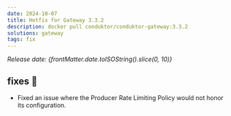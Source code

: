 ```yaml
---
date: 2024-10-07
title: Hotfix for Gateway 3.3.2
description: docker pull conduktor/conduktor-gateway:3.3.2
solutions: gateway
tags: fix
---
```


*Release date: {frontMatter.date.toISOString().slice(0, 10)}*

## fixes 🔨

- Fixed an issue where the Producer Rate Limiting Policy would not honor its configuration.